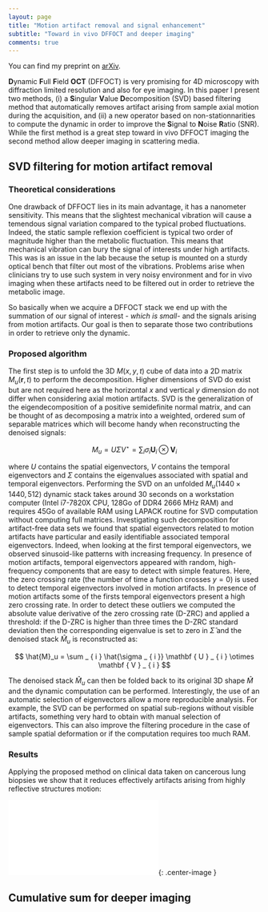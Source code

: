 ```yaml
---
layout: page
title: "Motion artifact removal and signal enhancement"
subtitle: "Toward in vivo DFFOCT and deeper imaging"
comments: true
---
```


You can find my preprint on [arXiv](https://arxiv.org/abs/1904.00810).

**D**ynamic **F**ull **F**ield **OCT** (DFFOCT) is very promising for 4D microscopy with diffraction limited resolution and also for eye imaging. In this paper I present two methods, (i) a **S**ingular **V**alue **D**ecomposition (SVD) based filtering method that automatically removes artifact arising from sample axial motion during the acquisition, and (ii) a new operator based on non-stationnarities to compute the dynamic in order to improve the **S**ignal to **N**oise **R**atio (SNR). While the first method is a great step toward in vivo DFFOCT imaging the second method allow deeper imaging in scattering media.

## SVD filtering for motion artifact removal

### Theoretical considerations

One drawback of DFFOCT lies in its main advantage, it has a nanometer sensitivity. This means that the slightest mechanical vibration will cause a temendous signal variation compared to the typical probed fluctuations. Indeed, the static sample reflexion coefficient is typical two order of magnitude higher than the metabolic fluctuation. This means that mechanical vibration can bury the signal of interests under high artifacts. This was is an issue in the lab because the setup is mounted on a sturdy optical bench that filter out most of the vibrations. Problems arise when clinicians try to use such system in very noisy environment and for in vivo imaging when these artifacts need to be filtered out in order to retrieve the metabolic image. 

So basically when we acquire a DFFOCT stack we end up with the summation of our signal of interest *- which is small-* and the signals arising from motion artifacts. Our goal is then to separate those two contributions in order to retrieve only the dynamic.

### Proposed algorithm

The first step is to unfold the 3D $M(x,y,t)$ cube of data into a 2D matrix $M_u(\boldsymbol{r},t)$ to perform the decomposition. Higher dimensions of SVD do exist but are not required here as the horizontal $x$ and vertical $y$ dimension do not differ when considering axial motion artifacts. SVD is the generalization of the eigendecomposition of a positive semidefinite normal matrix, and can be thought of as decomposing a matrix into a weighted, ordered sum of separable matrices which will become handy when reconstructing the denoised signals:

$$ M_u = U\Sigma V^\star = \sum _ { i } \sigma _ { i } \mathbf { U } _ { i } \otimes \mathbf { V } _ { i } $$

where $U$ contains the spatial eigenvectors, $V$ contains the temporal eigenvectors and $\Sigma$ contains the eigenvalues associated with spatial and temporal eigenvectors. Performing the SVD on an unfolded $M_u(1440\times 1440,512)$ dynamic stack takes around 30 seconds on a workstation computer (Intel i7-7820X CPU, 128Go of DDR4 2666 MHz RAM) and requires 45Go of available RAM using LAPACK routine for SVD computation without computing full matrices. Investigating such decomposition for artifact-free data sets we found that spatial eigenvectors related to motion artifacts have particular and easily identifiable associated temporal eigenvectors. Indeed, when looking at the first temporal eigenvectors, we observed sinusoid-like patterns with increasing frequency. In presence of motion artifacts, temporal eigenvectors appeared with random, high-frequency components that are easy to detect with simple features. Here, the zero crossing rate (the number of time a function crosses $y=0$) is used to detect temporal eigenvectors involved in motion artifacts. In presence of motion artifacts some of the firsts temporal eigenvectors present a high zero crossing rate. In order to detect these outliers we computed the absolute value derivative of the zero crossing rate (D-ZRC) and applied a threshold: if the D-ZRC is higher than three times the D-ZRC standard deviation then the corresponding eigenvalue is set to zero in $\hat{\Sigma}$ and the denoised stack $\hat{M}_u$ is reconstructed as:

$$ \hat{M}_u = \sum _ { i } \hat{\sigma _ { i }} \mathbf { U } _ { i } \otimes \mathbf { V } _ { i }  $$


The denoised stack $\hat{M}_u$ can then be folded back to its original 3D shape $\hat{M}$ and the dynamic computation can be performed. Interestingly, the use of an automatic selection of eigenvectors allow a more reproducible analysis. For example, the SVD can be performed on spatial sub-regions without visible artifacts, something very hard to obtain with manual selection of eigenvectors. This can also improve the filtering procedure in the case of sample spatial deformation or if the computation requires too much RAM. 

### Results

Applying the proposed method on clinical data taken on cancerous lung biopsies we show that it reduces effectively artifacts arising from highly reflective structures motion:

![SVD results 1](../img/svd_results.pdf){: .center-image }

## Cumulative sum for deeper imaging

